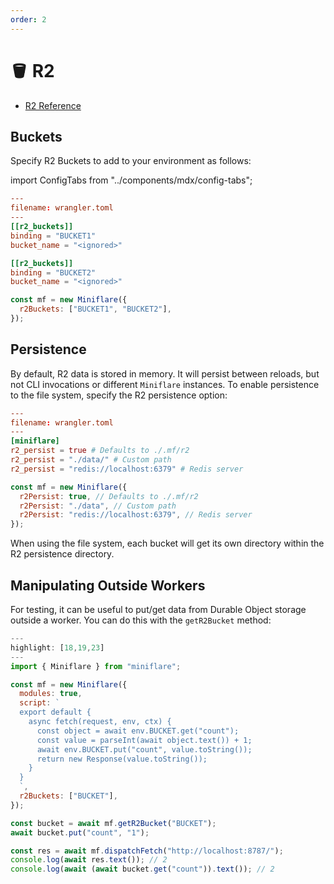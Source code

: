 ```yaml
---
order: 2
---
```


# 🪣 R2

- [R2 Reference](https://developers.cloudflare.com/r2/runtime-apis/)

## Buckets

Specify R2 Buckets to add to your environment as follows:

import ConfigTabs from "../components/mdx/config-tabs";

<ConfigTabs>

```toml
---
filename: wrangler.toml
---
[[r2_buckets]]
binding = "BUCKET1"
bucket_name = "<ignored>"

[[r2_buckets]]
binding = "BUCKET2"
bucket_name = "<ignored>"
```

```js
const mf = new Miniflare({
  r2Buckets: ["BUCKET1", "BUCKET2"],
});
```

</ConfigTabs>

## Persistence

By default, R2 data is stored in memory. It will persist between reloads, but
not CLI invocations or different `Miniflare` instances. To enable persistence to
the file system, specify the R2 persistence option:

<ConfigTabs>

```toml
---
filename: wrangler.toml
---
[miniflare]
r2_persist = true # Defaults to ./.mf/r2
r2_persist = "./data/" # Custom path
r2_persist = "redis://localhost:6379" # Redis server
```

```js
const mf = new Miniflare({
  r2Persist: true, // Defaults to ./.mf/r2
  r2Persist: "./data", // Custom path
  r2Persist: "redis://localhost:6379", // Redis server
});
```

</ConfigTabs>

When using the file system, each bucket will get its own directory within the R2
persistence directory.

## Manipulating Outside Workers

For testing, it can be useful to put/get data from Durable Object storage
outside a worker. You can do this with the `getR2Bucket` method:

```js
---
highlight: [18,19,23]
---
import { Miniflare } from "miniflare";

const mf = new Miniflare({
  modules: true,
  script: `
  export default {
    async fetch(request, env, ctx) {
      const object = await env.BUCKET.get("count");
      const value = parseInt(await object.text()) + 1;
      await env.BUCKET.put("count", value.toString());
      return new Response(value.toString());
    }
  }
  `,
  r2Buckets: ["BUCKET"],
});

const bucket = await mf.getR2Bucket("BUCKET");
await bucket.put("count", "1");

const res = await mf.dispatchFetch("http://localhost:8787/");
console.log(await res.text()); // 2
console.log(await (await bucket.get("count")).text()); // 2
```
